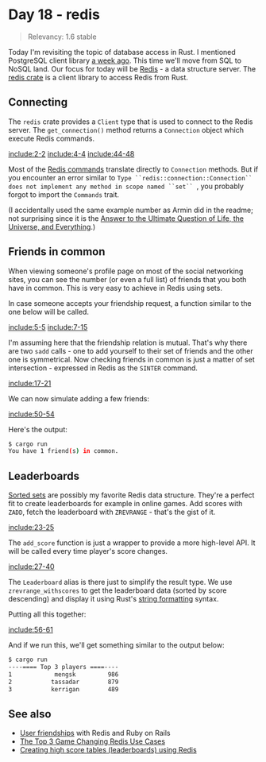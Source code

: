 # Day 18 - redis

> Relevancy: 1.6 stable

Today I'm revisiting the topic of database access in Rust. I mentioned PostgreSQL client library [a week ago](https://siciarz.net/24-days-of-rust-postgres/). This time we'll move from SQL to NoSQL land. Our focus for today will be [Redis](http://redis.io/) - a data structure server. The [redis crate](https://crates.io/crates/redis) is a client library to access Redis from Rust.

Connecting
----------

The `redis` crate provides a `Client` type that is used to connect to the Redis server. The `get_connection()` method returns a `Connection` object which execute Redis commands.

[include:2-2](../src/day18.rs)
[include:4-4](../src/day18.rs)
[include:44-48](../src/day18.rs)

Most of the [Redis commands](http://redis.io/commands) translate directly to `Connection` methods. But if you encounter an error similar to `Type ``redis::connection::Connection`` does not implement any method in scope named ``set`` `, you probably forgot to import the `Commands` trait.

(I accidentally used the same example number as Armin did in the readme; not surprising since it is the [Answer to the Ultimate Question of Life, the Universe, and Everything](http://en.wikipedia.org/wiki/Phrases_from_The_Hitchhiker%27s_Guide_to_the_Galaxy#Answer_to_the_Ultimate_Question_of_Life.2C_the_Universe.2C_and_Everything_.2842.29).)

Friends in common
-----------------

When viewing someone's profile page on most of the social networking sites, you can see the number (or even a full list) of friends that you both have in common. This is very easy to achieve in Redis using sets.

In case someone accepts your friendship request, a function similar to the one below will be called.

[include:5-5](../src/day18.rs)
[include:7-15](../src/day18.rs)

I'm assuming here that the friendship relation is mutual. That's why there are two `sadd` calls - one to add yourself to their set of friends and the other one is symmetrical. Now checking friends in common is just a matter of set intersection - expressed in Redis as the `SINTER` command.

[include:17-21](../src/day18.rs)

We can now simulate adding a few friends:

[include:50-54](../src/day18.rs)

Here's the output:

```sh
$ cargo run
You have 1 friend(s) in common.
```

Leaderboards
------------

[Sorted sets](http://redis.io/commands#sorted_set) are possibly my favorite Redis data structure. They're a perfect fit to create leaderboards for example in online games. Add scores with `ZADD`, fetch the leaderboard with `ZREVRANGE` - that's the gist of it.

[include:23-25](../src/day18.rs)

The `add_score` function is just a wrapper to provide a more high-level API. It will be called every time player's score changes.

[include:27-40](../src/day18.rs)

The `Leaderboard` alias is there just to simplify the result type. We use `zrevrange_withscores` to get the leaderboard data (sorted by score descending) and display it using Rust's [string formatting](http://doc.rust-lang.org/std/fmt/) syntax.

Putting all this together:

[include:56-61](../src/day18.rs)

And if we run this, we'll get something similar to the output below:

```sh
$ cargo run
----==== Top 3 players ====----
1            mengsk         986
2           tassadar        879
3           kerrigan        489
```

See also
--------

 * [User friendships](http://jimneath.org/2011/03/24/using-redis-with-ruby-on-rails.html#example_uses_in_rails) with Redis and Ruby on Rails
 * [The Top 3 Game Changing Redis Use Cases](https://redislabs.com/blog/the-top-3-game-changing-redis-use-cases)
 * [Creating high score tables (leaderboards) using Redis](http://www.agoragames.com/blog/2011/01/01/creating-high-score-tables-leaderboards-using-redis/)
